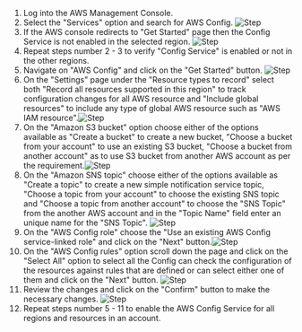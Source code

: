 1. Log into the AWS Management Console.
2. Select the "Services" option and search for AWS Config. ![Step](/resources/aws/configservice/config-service-enabled/step2.png)
3. If the AWS console redirects to "Get Started" page then the Config Service is not enabled in the selected region. ![Step](/resources/aws/configservice/config-service-enabled/step3.png)
4. Repeat steps number 2 - 3 to verify "Config Service" is enabled or not in the other regions. </br>
5. Navigate on "AWS Config" and click on the "Get Started" button. ![Step](/resources/aws/configservice/config-service-enabled/step5.png)
6. On the "Settings" page under the "Resource types to record" select both "Record all resources supported in this region" to track configuration changes for all AWS resource and "Include global resources" to include any type of global AWS resource such as "AWS IAM resource".![Step](/resources/aws/configservice/config-service-enabled/step6.png)
7. On the "Amazon S3 bucket" option choose either of the options available as "Create a bucket" to create a new bucket, "Choose a bucket from your account" to use an existing S3 bucket, "Choose a bucket from another account" as to use S3 bucket from another AWS account as per the requirement.![Step](/resources/aws/configservice/config-service-enabled/step7.png)
8. On the "Amazon SNS topic" choose either of the options available as "Create a topic" to create a new simple notification service topic, "Choose a topic from your account" to choose the existing SNS topic and "Choose a topic from another account" to choose the "SNS Topic" from the another AWS account and in the "Topic Name" field enter an unique name for the "SNS Topic". ![Step](/resources/aws/configservice/config-service-enabled/step8.png)
9. On the "AWS Config role" choose the "Use an existing AWS Config service-linked role" and click on the "Next" button.![Step](/resources/aws/configservice/config-service-enabled/step9.png)
10. On the "AWS Config rules" option scroll down the page and click on the "Select All" option to select all the Config can check the configuration of the resources against rules that are defined or can select either one of them and click on the "Next" button. ![Step](/resources/aws/configservice/config-service-enabled/step10.png)
11. Review the changes and click on the "Confirm" button to make the necessary changes. ![Step](/resources/aws/configservice/config-service-enabled/step11.png)
12. Repeat steps number 5 - 11 to enable the AWS Config Service for all regions and resources in an account.
